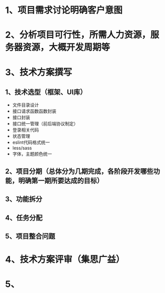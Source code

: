 # 1、项目需求讨论明确客户意图
# 2、分析项目可行性，所需人力资源，服务器资源，大概开发周期等
# 3、技术方案撰写
## 1、技术选型（框架、UI库）
- 文件目录设计
- 接口请求函数函数封装
- 接口封装
- 接口统一管理（前后端协议制定）
- 登录相关代码
- 状态管理
- eslint代码格式统一
- less/sass
- 字体，主题颜色统一
## 2、项目分期（总体分为几期完成，各阶段开发哪些功能，明确第一期所要达成的目标）
## 3、功能拆分
## 4、任务分配
## 5、项目整合问题
# 4、技术方案评审（集思广益）
# 5、